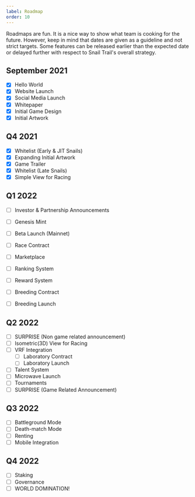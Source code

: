 ```yaml
---
label: Roadmap
order: 10
---
```


Roadmaps are fun. It is a nice way to show what team is cooking for the future. However, keep in mind that dates are given as a guideline and not strict targets. Some features can be released earlier than the expected date or delayed further with respect to Snail Trail's overall strategy. 

## September 2021
- [x] Hello World
- [x] Website Launch
- [x] Social Media Launch
- [x] Whitepaper
- [x] Initial Game Design
- [x] Initial Artwork

## Q4 2021
- [x] Whitelist (Early & JIT Snails)
- [x] Expanding Initial Artwork
- [x] Game Trailer
- [x] Whitelist (Late Snails)
- [x] Simple View for Racing

## Q1 2022
- [ ] Investor & Partnership Announcements
- [ ] Genesis Mint
- [ ] Beta Launch (Mainnet)
- [ ] Race Contract
- [ ] Marketplace
- [ ] Ranking System
- [ ] Reward System
- [ ] Breeding Contract
- [ ] Breeding Launch


## Q2 2022
- [ ] SURPRISE (Non game related announcement)
- [ ] Isometric(3D) View for Racing
- [ ] VRF Integration
  - [ ] Laboratory Contract
  - [ ] Laboratory Launch
- [ ] Talent System
- [ ] Microwave Launch
- [ ] Tournaments
- [ ] SURPRISE (Game Related Announcement)

## Q3 2022
- [ ] Battleground Mode
- [ ] Death-match Mode
- [ ] Renting
- [ ] Mobile Integration

## Q4 2022
- [ ] Staking
- [ ] Governance
- [ ] WORLD DOMINATION!